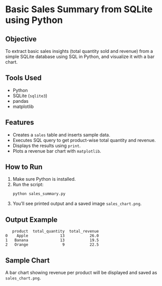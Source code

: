 
# Basic Sales Summary from SQLite using Python

## Objective
To extract basic sales insights (total quantity sold and revenue) from a simple SQLite database using SQL in Python, and visualize it with a bar chart.

## Tools Used
- Python
- SQLite (`sqlite3`)
- pandas
- matplotlib

## Features
- Creates a `sales` table and inserts sample data.
- Executes SQL query to get product-wise total quantity and revenue.
- Displays the results using `print`.
- Plots a revenue bar chart with `matplotlib`.

## How to Run
1. Make sure Python is installed.
2. Run the script:
   ```bash
   python sales_summary.py
   ```
3. You’ll see printed output and a saved image `sales_chart.png`.

## Output Example
```
   product  total_quantity  total_revenue
0    Apple              13           26.0
1   Banana              13           19.5
2   Orange               9           22.5
```

## Sample Chart
A bar chart showing revenue per product will be displayed and saved as `sales_chart.png`.
